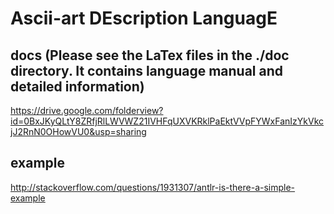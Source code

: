 Ascii-art DEscription LanguagE
===

docs
(Please see the LaTex files in the ./doc directory. It contains language manual and detailed information)
---

https://drive.google.com/folderview?id=0BxJKyQLtY8ZRfjRlLWVWZ21IVHFqUXVKRklPaEktVVpFYWxFanIzYkVkcjJ2RnN0OHowVU0&usp=sharing

example
---
http://stackoverflow.com/questions/1931307/antlr-is-there-a-simple-example
